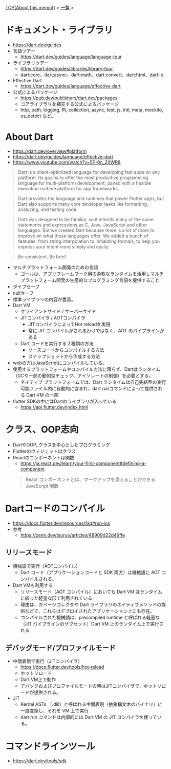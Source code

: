 [TOP(About this memo))](../README.md) > [一覧](./README.md) >


# ドキュメント・ライブラリ
* https://dart.dev/guides
* 言語ツアー
    * https://dart.dev/guides/language/language-tour
* ライブラリツアー
    * https://dart.dev/guides/libraries/library-tour
    * dart:core、dart:async、dart:math、dart:convert、dart:html、dart:io
* Effective Dart
    * https://dart.dev/guides/language/effective-dart
* 公式によるパッケージ
    * https://pub.dev/publishers/dart.dev/packages
    * コアライブラリを補完する公式によるパッケージ
    * http, path, logging, ffi, collection, async, test, js, intl, meta, mockito, os_detect など。


# About Dart
* https://dart.dev/overview#platform
* https://dart.dev/guides/language/effective-dart
* https://www.youtube.com/watch?v=5F-6n_2XWR8
> Dart is a client-optimized language for developing fast apps on any platform. Its goal is to offer the most productive programming language for multi-platform development, paired with a flexible execution runtime platform for app frameworks.  

> Dart provides the language and runtimes that power Flutter apps, but Dart also supports many core developer tasks like formatting, analyzing, and testing code.

> Dart was designed to be familiar, so it inherits many of the same statements and expressions as C, Java, JavaScript and other languages. But we created Dart because there is a lot of room to improve on what those languages offer. We added a bunch of features, from string interpolation to initializing formals, to help you express your intent more simply and easily.

> Be consistent. Be brief. 
* マルチプラットフォーム開発のための言語
    * ゴールは、アプリフレームワーク用の柔軟なランタイムを活用しマルチプラットフォーム開発の生産的なプログラミング言語を提供すること
* タイプセーフ
* nullセーフ
* 標準ライブラリの内容が豊富。
* Dart VM 
    * クライアントサイド / サーバーサイド
    * JITコンパイラ / AOTコンパイラ
        * JITコンパイラによってHot reloadを実現
        * 常に JIT コンパイルがされるわけではなく、AOT のパイプラインがある
    * Dart コードを実行する２種類の方法
        * ソースコードからコンパイルする方法
        * スナップショットから作成する方法
* webの方はJavaScriptにコンパイルしている。
* 使用するプラットフォームやコンパイル方法に限らず、Dartはランタイム（GCや一部の動的型チェック、アイソレートの制御）を必要とする。
    * ネイティブ プラットフォームでは、Dart ランタイムは自己完結型の実行可能ファイル内に自動的に含まれ、dart runコマンドによって提供される Dart VM の一部
* flutter SDKの中にはDartのライブラリが入っている
    * https://api.flutter.dev/index.html


# クラス、OOP志向
* DartやOOP, クラスを中心としたプログラミング
* Flutterのウィジェットはクラス
* Reactのコンポーネントは関数
    * https://ja.react.dev/learn/your-first-component#defining-a-component
    > React コンポーネントとは、マークアップを添えることができる JavaScript 関数



# Dartコードのコンパイル
* https://docs.flutter.dev/resources/faq#run-ios
* 参考
    * https://zenn.dev/tsuruo/articles/48909d22d49ffe
## リリースモード
* 機械語で実行（AOTコンパイル）
    * Dart コード（アプリケーションコードと SDK 両方）は機械語に AOT コンパイルされる。
* Dart VMも利用する
    * リリースモード（AOT コンパイル）においても Dart VM はランタイムに絞った軽量な形で利用されている
    * 理由は、ガベージコレクタや Dart ライブラリのネイティブメソッドの提供などで、これらはデプロイされたアプリケーション上にも存在。
    * コンパイルされた機械語は、precompiled runtime と呼ばれる軽量な（JIT パイプラインのサブセット）Dart VM 上のランタイム上で実行される
## デバッグモード/プロファイルモード
* 中間表現で実行（JITコンパイラ）
    * https://docs.flutter.dev/tools/hot-reload
    * ホットリロード
    * Dart VM上で動作
    * デバッグおよびプロファイルモードの時はJITコンパイラで、ホットリロードが提供される。
* JIT
    * Kernel ASTs （.dill）と呼ばれる中間表現（抽象構文木のバイナリ）に一度変換し、それを VM 上で実行
    * dart run コマンドは内部的には Dart VM の JIT コンパイラを使っている。


# コマンドラインツール
* https://dart.dev/tools/sdk
